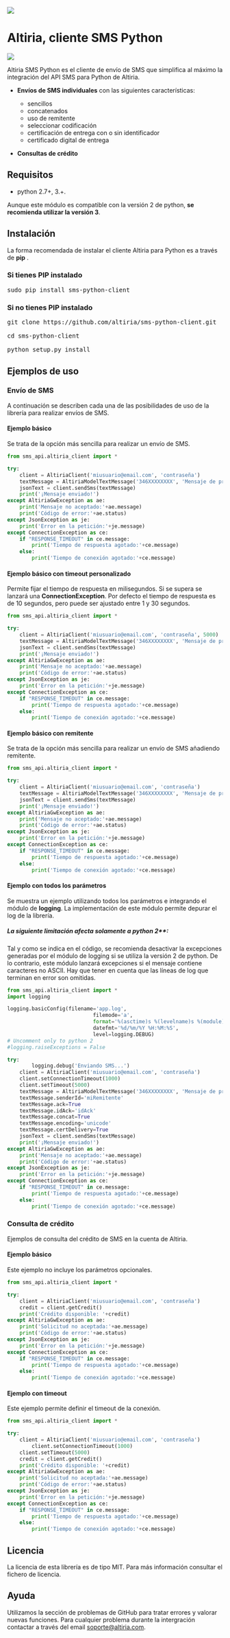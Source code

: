 ![](http://static.altiria.com/wp-content/themes/altiria/images/logo-altiria.png)

# Altiria, cliente SMS Python

 ![](https://img.shields.io/badge/version-1.0.3-blue.svg)
 
Altiria SMS Python es el cliente de envío de SMS que simplifica al máximo la integración del API SMS para Python de Altiria.
- **Envíos de SMS individuales** con las siguientes características:
  - sencillos
  - concatenados
  - uso de remitente
  - seleccionar codificación
  - certificación de entrega con o sin identificador
  - certificado digital de entrega

- **Consultas de crédito**

## Requisitos

- python 2.7+, 3.+.

Aunque este módulo es compatible con la versión 2 de python, **se recomienda utilizar la versión 3**.

## Instalación

La forma recomendada de instalar el cliente Altiria para Python es a través de **pip** .

### Si tienes PIP instalado

<pre>
sudo pip install sms-python-client
</pre>

### Si no tienes PIP instalado

<pre>
git clone https://github.com/altiria/sms-python-client.git

cd sms-python-client

python setup.py install
</pre>

## Ejemplos de uso

### Envío de SMS

A continuación se describen cada una de las posibilidades de uso de la librería para realizar envíos de SMS.

#### Ejemplo básico

Se trata de la opción más sencilla para realizar un envío de SMS.

```python
from sms_api.altiria_client import *

try:
	client = AltiriaClient('miusuario@email.com', 'contraseña')
	textMessage = AltiriaModelTextMessage('346XXXXXXXX', 'Mensaje de prueba')
	jsonText = client.sendSms(textMessage)
	print('¡Mensaje enviado!')
except AltiriaGwException as ae:
	print('Mensaje no aceptado:'+ae.message)
	print('Código de error:'+ae.status)
except JsonException as je:
	print('Error en la petición:'+je.message)
except ConnectionException as ce:
	if "RESPONSE_TIMEOUT" in ce.message: 
		print('Tiempo de respuesta agotado:'+ce.message)
	else:
		print('Tiempo de conexión agotado:'+ce.message)
```

#### Ejemplo básico con timeout personalizado

Permite fijar el tiempo de respuesta en milisegundos. Si se supera se lanzará una **ConnectionException**.
Por defecto el tiempo de respuesta es de 10 segundos, pero puede ser ajustado entre 1 y 30 segundos.

```python
from sms_api.altiria_client import *

try:
	client = AltiriaClient('miusuario@email.com', 'contraseña', 5000)
	textMessage = AltiriaModelTextMessage('346XXXXXXXX', 'Mensaje de prueba')
	jsonText = client.sendSms(textMessage)
	print('¡Mensaje enviado!')
except AltiriaGwException as ae:
	print('Mensaje no aceptado:'+ae.message)
	print('Código de error:'+ae.status)
except JsonException as je:
	print('Error en la petición:'+je.message)
except ConnectionException as ce:
	if "RESPONSE_TIMEOUT" in ce.message: 
		print('Tiempo de respuesta agotado:'+ce.message)
	else:
		print('Tiempo de conexión agotado:'+ce.message)
```

#### Ejemplo básico con remitente

Se trata de la opción más sencilla para realizar un envío de SMS añadiendo remitente.

```python
from sms_api.altiria_client import *

try:
	client = AltiriaClient('miusuario@email.com', 'contraseña')
	textMessage = AltiriaModelTextMessage('346XXXXXXXX', 'Mensaje de prueba', 'miRemitente')
	jsonText = client.sendSms(textMessage)
	print('¡Mensaje enviado!')
except AltiriaGwException as ae:
	print('Mensaje no aceptado:'+ae.message)
	print('Código de error:'+ae.status)
except JsonException as je:
	print('Error en la petición:'+je.message)
except ConnectionException as ce:
	if "RESPONSE_TIMEOUT" in ce.message: 
		print('Tiempo de respuesta agotado:'+ce.message)
	else:
		print('Tiempo de conexión agotado:'+ce.message)
```
#### Ejemplo con todos los parámetros

Se muestra un ejemplo utilizando todos los parámetros e integrando el módulo de **logging**.
La implementación de este módulo permite depurar el log de la librería.

##### La siguiente limitación afecta solamente a python 2**:
Tal y como se indica en el código, se recomienda desactivar la excepciones generadas por el módulo de logging si se utiliza la versión 2 de python.
De lo contrario, este módulo lanzará excepciones si el mensaje contiene caracteres no ASCII.
Hay que tener en cuenta que las líneas de log que terminan en error son omitidas.

```python
from sms_api.altiria_client import *
import logging

logging.basicConfig(filename='app.log',
                            filemode='a',
                            format='%(asctime)s %(levelname)s %(module)s.%(funcName)s:%(lineno)d [%(thread)d, %(threadName)s] - %(message)s',
                            datefmt='%d/%m/%Y %H:%M:%S',
                            level=logging.DEBUG)
# Uncomment only to python 2
#logging.raiseExceptions = False

try:
    	logging.debug('Enviando SMS...')
	client = AltiriaClient('miusuario@email.com', 'contraseña')
	client.setConnectionTimeout(1000)
	client.setTimeout(5000)
	textMessage = AltiriaModelTextMessage('346XXXXXXXX', 'Mensaje de prueba')
	textMessage.senderId='miRemitente'
	textMessage.ack=True
	textMessage.idAck='idAck'
	textMessage.concat=True
	textMessage.encoding='unicode'
	textMessage.certDelivery=True
	jsonText = client.sendSms(textMessage)
	print('¡Mensaje enviado!')
except AltiriaGwException as ae:
	print('Mensaje no aceptado:'+ae.message)
	print('Código de error:'+ae.status)
except JsonException as je:
	print('Error en la petición:'+je.message)
except ConnectionException as ce:
	if "RESPONSE_TIMEOUT" in ce.message: 
		print('Tiempo de respuesta agotado:'+ce.message)
	else:
		print('Tiempo de conexión agotado:'+ce.message)
```
### Consulta de crédito

Ejemplos de consulta del crédito de SMS en la cuenta de Altiria.

#### Ejemplo básico

Este ejemplo no incluye los parámetros opcionales.

```python
from sms_api.altiria_client import *

try:
	client = AltiriaClient('miusuario@email.com', 'contraseña')
	credit = client.getCredit()
	print('Crédito disponible: '+credit)
except AltiriaGwException as ae:
	print('Solicitud no aceptada:'+ae.message)
	print('Código de error:'+ae.status)
except JsonException as je:
	print('Error en la petición:'+je.message)
except ConnectionException as ce:
	if "RESPONSE_TIMEOUT" in ce.message: 
		print('Tiempo de respuesta agotado:'+ce.message)
	else:
		print('Tiempo de conexión agotado:'+ce.message)
```

#### Ejemplo con timeout

Este ejemplo permite definir el timeout de la conexión.

```python
from sms_api.altiria_client import *

try:
	client = AltiriaClient('miusuario@email.com', 'contraseña')
    	client.setConnectionTimeout(1000)
	client.setTimeout(5000)
	credit = client.getCredit()
	print('Crédito disponible: '+credit)
except AltiriaGwException as ae:
	print('Solicitud no aceptada:'+ae.message)
	print('Código de error:'+ae.status)
except JsonException as je:
	print('Error en la petición:'+je.message)
except ConnectionException as ce:
	if "RESPONSE_TIMEOUT" in ce.message: 
		print('Tiempo de respuesta agotado:'+ce.message)
	else:
		print('Tiempo de conexión agotado:'+ce.message)
```

## Licencia

La licencia de esta librería es de tipo MIT. Para más información consultar el fichero de licencia.

## Ayuda

Utilizamos la sección de problemas de GitHub para tratar errores y valorar nuevas funciones.
Para cualquier problema durante la intergración contactar a través del email soporte@altiria.com.
